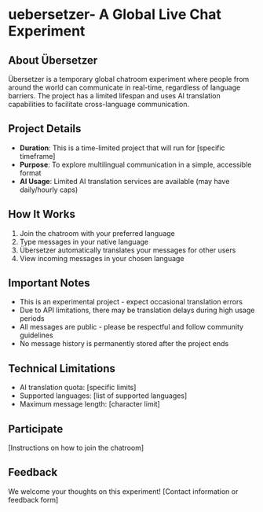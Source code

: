 # uebersetzer- A Global Live Chat Experiment

## About Übersetzer

Übersetzer is a temporary global chatroom experiment where people from around the world can communicate in real-time, regardless of language barriers. The project has a limited lifespan and uses AI translation capabilities to facilitate cross-language communication.

## Project Details

- **Duration**: This is a time-limited project that will run for [specific timeframe]
- **Purpose**: To explore multilingual communication in a simple, accessible format
- **AI Usage**: Limited AI translation services are available (may have daily/hourly caps)

## How It Works

1. Join the chatroom with your preferred language
2. Type messages in your native language
3. Übersetzer automatically translates your messages for other users
4. View incoming messages in your chosen language

## Important Notes

- This is an experimental project - expect occasional translation errors
- Due to API limitations, there may be translation delays during high usage periods
- All messages are public - please be respectful and follow community guidelines
- No message history is permanently stored after the project ends

## Technical Limitations

- AI translation quota: [specific limits]
- Supported languages: [list of supported languages]
- Maximum message length: [character limit]

## Participate

[Instructions on how to join the chatroom]

## Feedback

We welcome your thoughts on this experiment! [Contact information or feedback form]
